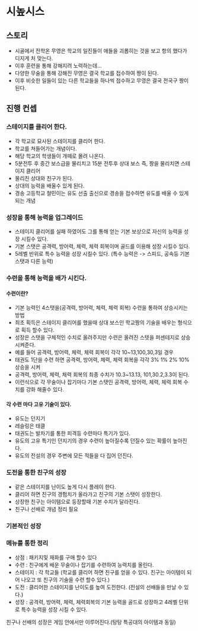 # 시높시스
## 스토리
- 시골에서 전학온 무영은 학교의 일진들이 애들을 괴롭히는 것을 보고 항의 했다가 디지게 처 맞는다. 
- 이후 훈련을 통해 강해지려 노력하는데...
- 다양한 무술을 통해 강해진 무영은 결국 학교를 접수하여 짱이 된다. 
- 이후 비슷한 일들이 있는 다른 학교들을 하나씩 접수하고 무영은 결국 전국구 짱이 된다.  

## 진행 컨셉
### 스테이지를 클리어 한다.
- 각 학교로 묘사된 스테이지를 클리어 한다. 
- 학교를 쳐들어가는 개념이다.
- 해당 학교의 학생들이 개떼로 몰려 나온다. 
- 5분전투 후 중간 보스급을 물리치고 15분 전투후 상대 보스 즉, 짱을 물리치면 스테이지 클리어 
- 물리친 상대와 친구가 된다. 
- 상대의 능력을 배울수 있게 된다. 
- 경송 고등학교 철민이는 유도 선출 출신으로 경송을 접수하면 유도를 배울 수 있게 되는 개념
 
### 성장을 통해 능력을 업그레이드
- 스테이지 클리어를 실패 하였어도 그를 통해 얻는 기본 보상으로 자신의 능력을 성장 시킬수 있다.
- 기본 스탯은 공격력, 방어력, 체력, 체력 회복이며 골드를 이용해 성장 시킬수 있다. 
- 5레벨 반위로 특수 능력을 성장 시킬수 있다. (특수 능력은 -> 스피드, 공속등 기본 스탯과 다른 능력) 

### 수련을 통해 능력을 배가 시킨다.
#### 수련이란?
- 기본 능력인 4스탯을(공격력, 방어력, 체력, 체력 회복) 수련을 통하여 상승시키는 방법
- 최초 획득은 스테이지 클리어를 했을때 상대 보스인 학교짱의 기술을 배우는 형식으로 획득 할수 있다. 
- 성장은 스탯을 구체적인 수치로 올려주지만 수련은 올려진 스텟을 퍼센테지로 상승 시켜준다.
- 예를 들어 공격력, 방어력, 체력, 체력 회복이 각각 10~13,100,30,3일 경우
- 태권도 1단을 수련 하면 공격력, 방어력, 체력, 체력 회복을 각각  3% 1% 2% 10% 상승을 시켜
- 공격력, 방어력, 체력, 체력 회복의 최종 수치가 10.3~13.13, 101,30.2,3.3이 된다.
- 이런식으로 각 무술이나 잡기마다 기본 스탯인 공격력, 방어력, 체력, 체력 회복 수치를 강화 해줄수 있다.
 
#### 각 수련 마다 고유 기술이 있다. 
- 유도는 던지기
- 레슬링은 태클
- 태권도는 발차기를 통한 피격등 수련마다 특기가 있다. 
- 유도의 고유 특기인 던지기의 경우 수련이 높아질수록 던질수 있는 확률이 높아진다. 
- 유도의 전설의 경우 주변에 모든 적들을 다 집어 던진다.

### 도전을 통한 친구의 성장
- 같은 스테이지를 난이도 높게 다시 플레이 한다. 
- 클리어 하면 친구의 경험치가 올라가고 친구의 기본 스탯이 성장한다.
- 상장한 친구는 아이템으로 등장할때 기본 수치가 달라진다.
- 친구나 선배로 개념 정리 필요

### 기본적인 성장 



### 메뉴를 통한 정리
- 상점 : 패키지및 재화를 구매 할수 있다
- 수련 : 친구에게 배운 무술이나 잡기를 수련하여 능력치를 올린다. 
- 스테이지 : 각 학교들 (학교를 클리어 하면 친구를 얻을 수 있다. 친구는 아이템이 되어 나오고 또 친구의 기술을 수련 할수 있다.)
- 도전 : 클리어한 스테이지를 난이도를 높여 도전한다. (전설의 선배들을 만날 수 있다.)
- 성장 : 공격력, 방어력, 체력, 체력회복의 기본 능력을 골드로 성장하고 4레벨 단위로 특수 능력을 성장 시킬 수 있다.

 친구나 선배의 성장은 게임 안에서만 이루어진다.(탕탕 특공대의 아이템과 동일)
 
